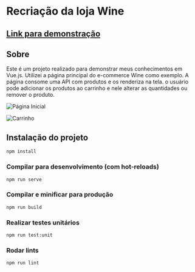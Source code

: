 # Recriação da loja Wine

## [Link para demonstração](https://luhoff-wine.netlify.app/#/)

## Sobre

Este é um projeto realizado para demonstrar meus conhecimentos em Vue.js. Utilizei a página principal do e-commerce Wine como exemplo. A página consome uma API com produtos e os renderiza na tela. o usuário pode adicionar os produtos ao carrinho e nele alterar as quantidades ou remover o produto.

![Página Inicial](https://user-images.githubusercontent.com/12666548/111176995-96fad700-8588-11eb-9d8c-43b1046370ab.png)

![Carrinho](https://user-images.githubusercontent.com/12666548/111177176-c0b3fe00-8588-11eb-8485-70b87fd6291a.png)


## Instalação do projeto
```
npm install
```

### Compilar para desenvolvimento (com hot-reloads) 
```
npm run serve
```

### Compilar e minificar para produção  
```
npm run build
```

### Realizar testes unitários
```
npm run test:unit
```

### Rodar lints
```
npm run lint
```
 
